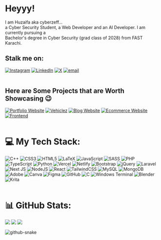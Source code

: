 # Heyyy!
I am Huzaifa aka cyberzeff...<br>a Cyber Security Student, a Web Developer and an AI Developer. I am currently pursuing a <br>Bachelor's degree in Cyber Security (grad class of 2028) from FAST Karachi.<br>


## Stalk me on:
[![Instagram](https://img.shields.io/badge/Instagram-%23E4405F.svg?logo=Instagram&logoColor=white)](https://instagram.com/cyberzeff) [![LinkedIn](https://img.shields.io/badge/LinkedIn-%230077B5.svg?logo=linkedin&logoColor=white)](https://linkedin.com/in/cyber-zeff) [![X](https://img.shields.io/badge/X-black.svg?logo=X&logoColor=white)](https://x.com/cyberzeff) [![email](https://img.shields.io/badge/Email-D14836?logo=gmail&logoColor=white)](mailto:cyberzeff.me@gmail.com)
<br><br>
## Here are Some Projects that are Worth Showcasing 😉
[![Portfolio Website](https://img.shields.io/badge/Portfolio%20Website-%2390EE90.svg?style=for-the-badge)](https://cyberzeff.vercel.app/) [![Vehiclez](https://img.shields.io/badge/Vehicles%20Website-%2300BFFF.svg?style=for-the-badge)](https://github.com/cyber-zeff/Vehicle-Website-Vehiclez-) [![Blog Website](https://img.shields.io/badge/Blog%20Website-%23FF5733.svg?style=for-the-badge)](https://hux-blog-website.vercel.app/) [![Ecommerce Website](https://img.shields.io/badge/Ecommerce%20Website-%23FF8C00.svg?style=for-the-badge)](https://hux-ecommerce-website.vercel.app/) [![Frontend](https://img.shields.io/badge/Simple%20Frontend%20Website-%23FFD700.svg?style=for-the-badge)](https://hackathon-car-rent.vercel.app/) 
<br><br>
# 💻 My Tech Stack:
![C++](https://img.shields.io/badge/c++-%2300599C.svg?style=for-the-badge&logo=c%2B%2B&logoColor=white) ![CSS3](https://img.shields.io/badge/css3-%231572B6.svg?style=for-the-badge&logo=css3&logoColor=white) ![HTML5](https://img.shields.io/badge/html5-%23E34F26.svg?style=for-the-badge&logo=html5&logoColor=white) ![LaTeX](https://img.shields.io/badge/latex-%23008080.svg?style=for-the-badge&logo=latex&logoColor=white) ![JavaScript](https://img.shields.io/badge/javascript-%23323330.svg?style=for-the-badge&logo=javascript&logoColor=%23F7DF1E) ![SASS](https://img.shields.io/badge/SASS-hotpink.svg?style=for-the-badge&logo=SASS&logoColor=white) ![PHP](https://img.shields.io/badge/php-%23777BB4.svg?style=for-the-badge&logo=php&logoColor=white) ![TypeScript](https://img.shields.io/badge/typescript-%23007ACC.svg?style=for-the-badge&logo=typescript&logoColor=white) ![Python](https://img.shields.io/badge/python-3670A0?style=for-the-badge&logo=python&logoColor=ffdd54) ![Vercel](https://img.shields.io/badge/vercel-%23000000.svg?style=for-the-badge&logo=vercel&logoColor=white) ![Netlify](https://img.shields.io/badge/netlify-%23000000.svg?style=for-the-badge&logo=netlify&logoColor=#00C7B7) ![Bootstrap](https://img.shields.io/badge/bootstrap-%238511FA.svg?style=for-the-badge&logo=bootstrap&logoColor=white) ![jQuery](https://img.shields.io/badge/jquery-%230769AD.svg?style=for-the-badge&logo=jquery&logoColor=white) ![Laravel](https://img.shields.io/badge/laravel-%23FF2D20.svg?style=for-the-badge&logo=laravel&logoColor=white) ![Next JS](https://img.shields.io/badge/Next-black?style=for-the-badge&logo=next.js&logoColor=white) ![NodeJS](https://img.shields.io/badge/node.js-6DA55F?style=for-the-badge&logo=node.js&logoColor=white) ![React](https://img.shields.io/badge/react-%2320232a.svg?style=for-the-badge&logo=react&logoColor=%2361DAFB) ![TailwindCSS](https://img.shields.io/badge/tailwindcss-%2338B2AC.svg?style=for-the-badge&logo=tailwind-css&logoColor=white) ![MySQL](https://img.shields.io/badge/mysql-4479A1.svg?style=for-the-badge&logo=mysql&logoColor=white) ![MongoDB](https://img.shields.io/badge/MongoDB-%234ea94b.svg?style=for-the-badge&logo=mongodb&logoColor=white) ![Adobe](https://img.shields.io/badge/adobe-%23FF0000.svg?style=for-the-badge&logo=adobe&logoColor=white) ![Canva](https://img.shields.io/badge/Canva-%2300C4CC.svg?style=for-the-badge&logo=Canva&logoColor=white) ![Figma](https://img.shields.io/badge/figma-%23F24E1E.svg?style=for-the-badge&logo=figma&logoColor=white) ![GitHub](https://img.shields.io/badge/github-%23121011.svg?style=for-the-badge&logo=github&logoColor=white) ![C](https://img.shields.io/badge/c-%2300599C.svg?style=for-the-badge&logo=c&logoColor=white) ![Windows Terminal](https://img.shields.io/badge/Windows%20Terminal-%234D4D4D.svg?style=for-the-badge&logo=windows-terminal&logoColor=white) ![Blender](https://img.shields.io/badge/blender-%23F5792A.svg?style=for-the-badge&logo=blender&logoColor=white) ![Krita](https://img.shields.io/badge/Krita-203759?style=for-the-badge&logo=krita&logoColor=EEF37B)
<br><br>
# 📊 GitHub Stats:
![](https://github-readme-stats.vercel.app/api?username=MuhammadHuzaifaShamsi&theme=dark&hide_border=false&include_all_commits=false&count_private=false)
![](https://nirzak-streak-stats.vercel.app/?user=MuhammadHuzaifaShamsi&theme=dark&hide_border=false)
![](https://github-readme-stats.vercel.app/api/top-langs/?username=MuhammadHuzaifaShamsi&theme=dark&hide_border=false&include_all_commits=false&count_private=false&layout=compact)




<picture>
  <source media="(prefers-color-scheme: dark)" srcset="https://raw.githubusercontent.com/tobiasmeyhoefer/tobiasmeyhoefer/output/github-snake-dark.svg" />
  <source media="(prefers-color-scheme: light)" srcset="https://raw.githubusercontent.com/tobiasmeyhoefer/tobiasmeyhoefer/output/github-snake.svg" />
  <img alt="github-snake" src="https://raw.githubusercontent.com/tobiasmeyhoefer/tobiasmeyhoefer/output/github-snake.svg" />
</picture>
